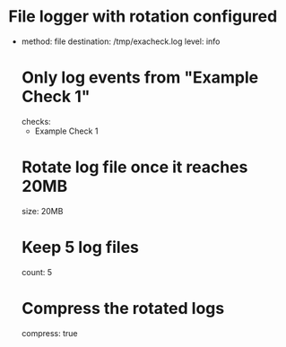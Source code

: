   # File logger with rotation configured
  - method: file
    destination: /tmp/exacheck.log
    level: info
    # Only log events from "Example Check 1"
    checks:
      - Example Check 1
    # Rotate log file once it reaches 20MB
    size: 20MB
    # Keep 5 log files
    count: 5
    # Compress the rotated logs
    compress: true
